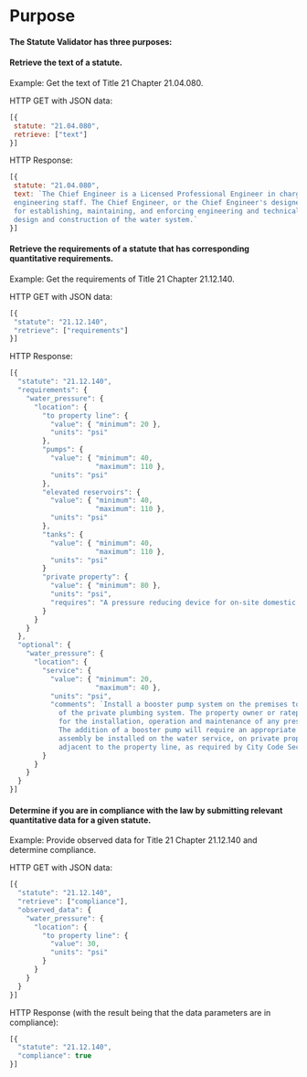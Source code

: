 # Purpose
#### The Statute Validator has three purposes:
#### Retrieve the text of a statute.

Example: Get the text of Title 21 Chapter 21.04.080.

HTTP GET with JSON data:

``` javascript
[{
 statute: "21.04.080",
 retrieve: ["text"]
}]
```

HTTP Response:

``` javascript
[{
 statute: "21.04.080",
 text: `The Chief Engineer is a Licensed Professional Engineer in charge of the Bureau
 engineering staff. The Chief Engineer, or the Chief Engineer's designee, is responsible
 for establishing, maintaining, and enforcing engineering and technical standards for
 design and construction of the water system.`
}]
```

#### Retrieve the requirements of a statute that has corresponding quantitative requirements.

Example: Get the requirements of Title 21 Chapter 21.12.140.

HTTP GET with JSON data:

``` javascript
[{
 "statute": "21.12.140",
 "retrieve": ["requirements"]
}]
```

HTTP Response:

``` javascript
[{
  "statute": "21.12.140",
  "requirements": {
    "water_pressure": {
      "location": {
        "to property line": {
          "value": { "minimum": 20 },
          "units": "psi"
        },
        "pumps": {
          "value": { "minimum": 40,
                     "maximum": 110 },
          "units": "psi"
        },
        "elevated reservoirs": { 
          "value": { "minimum": 40,
                     "maximum": 110 },
          "units": "psi"
        },
        "tanks": {
          "value": { "minimum": 40,
                     "maximum": 110 },
          "units": "psi"
        }
        "private property": {
          "value": { "minimum": 80 },
          "units": "psi",
          "requires": "A pressure reducing device for on-site domestic water systems."
        }
      }
    }
  },
  "optional": {
    "water_pressure": {
      "location": {
        "service": {
          "value": { "minimum": 20,
                     "maximum": 40 },
          "units": "psi",
          "comments": `Install a booster pump system on the premises to improve the working
            of the private plumbing system. The property owner or ratepayer is responsible
            for the installation, operation and maintenance of any pressure boosting system.
            The addition of a booster pump will require an appropriate backflow prevention
            assembly be installed on the water service, on private property, and directly
            adjacent to the property line, as required by City Code Section 21.12.320.`
        }
      }
    }
  }
}]
```

#### Determine if you are in compliance with the law by submitting relevant quantitative data for a given statute.

Example: Provide observed data for Title 21 Chapter 21.12.140 and determine compliance.

HTTP GET with JSON data:

``` javascript
[{
  "statute": "21.12.140",
  "retrieve": ["compliance"],
  "observed_data": {
    "water_pressure": {
      "location": { 
        "to property line": {
          "value": 30,
          "units": "psi"
        }
      }
    }
  }
}]
```

HTTP Response (with the result being that the data parameters are in compliance):

``` javascript
[{
  "statute": "21.12.140",
  "compliance": true
}]
```